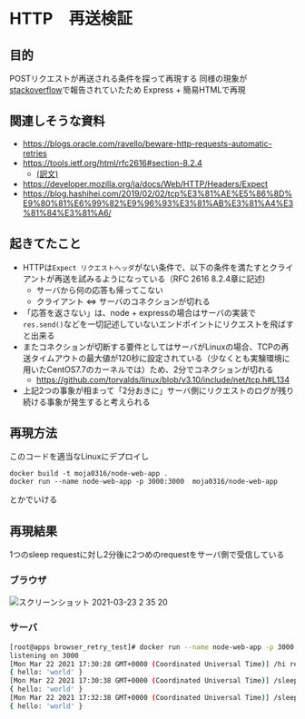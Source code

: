 # HTTP　再送検証
## 目的
POSTリクエストが再送される条件を探って再現する
同様の現象が[stackoverflow](https://stackoverflow.com/questions/15155014/inconsistent-browser-retry-behaviour-for-timed-out-post-requests)で報告されていたため Express + 簡易HTMLで再現

## 関連しそうな資料
- https://blogs.oracle.com/ravello/beware-http-requests-automatic-retries
- https://tools.ietf.org/html/rfc2616#section-8.2.4 
  - [(訳文)](https://triple-underscore.github.io/rfc-others/RFC2616-ja.html#section-8.2.4)
- https://developer.mozilla.org/ja/docs/Web/HTTP/Headers/Expect
- https://blog.hashihei.com/2019/02/02/tcp%E3%81%AE%E5%86%8D%E9%80%81%E6%99%82%E9%96%93%E3%81%AB%E3%81%A4%E3%81%84%E3%81%A6/

## 起きてたこと
- HTTPは`Expect リクエストヘッダ`がない条件で、以下の条件を満たすとクライアントが再送を試みるようになっている（RFC 2616 8.2.4章に記述)
  - サーバから何の応答も帰ってこない
  - クライアント <=> サーバのコネクションが切れる
- 「応答を返さない」は、node + expressの場合はサーバの実装で`res.send()`などを一切記述していないエンドポイントにリクエストを飛ばすと出来る
- またコネクションが切断する要件としてはサーバがLinuxの場合、TCPの再送タイムアウトの最大値が120秒に設定されている（少なくとも実験環境に用いたCentOS7.7のカーネルでは）ため、2分でコネクションが切れる
  - https://github.com/torvalds/linux/blob/v3.10/include/net/tcp.h#L134
- 上記2つの事象が相まって「2分おきに」サーバ側にリクエストのログが残り続ける事象が発生すると考えられる

## 再現方法
このコードを適当なLinuxにデプロイし
```
docker build -t moja0316/node-web-app .
docker run --name node-web-app -p 3000:3000  moja0316/node-web-app
```
とかでいける

## 再現結果
1つのsleep requestに対し2分後に2つめのrequestをサーバ側で受信している
### ブラウザ
![スクリーンショット 2021-03-23 2 35 20](https://user-images.githubusercontent.com/45286006/112033268-98c42c00-8b80-11eb-845b-47eceae67fa0.png)
### サーバ
```bash
[root@apps browser_retry_test]# docker run --name node-web-app -p 3000:3000  moja0316/node-web-app
listening on 3000
[Mon Mar 22 2021 17:30:28 GMT+0000 (Coordinated Universal Time)] /hi requrst recieved!!
{ hello: 'world' }
[Mon Mar 22 2021 17:30:38 GMT+0000 (Coordinated Universal Time)] /sleep requrst recieved!!
{ hello: 'world' }
[Mon Mar 22 2021 17:32:38 GMT+0000 (Coordinated Universal Time)] /sleep requrst recieved!!
{ hello: 'world' }
```
